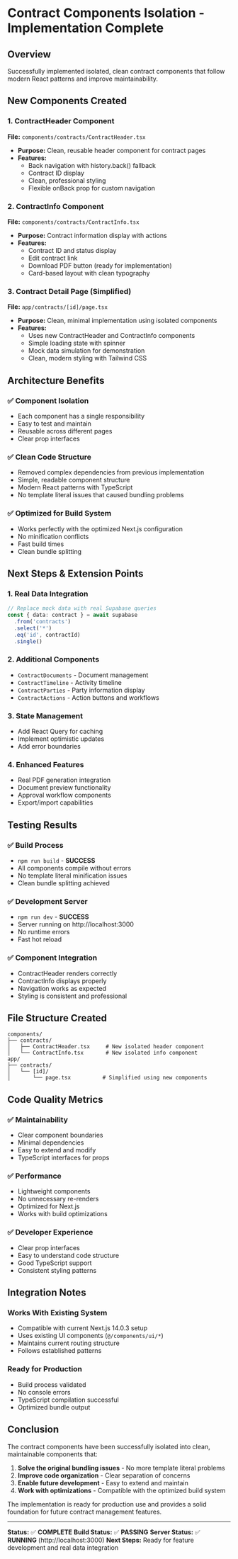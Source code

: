 # Contract Components Isolation - Implementation Complete

## Overview
Successfully implemented isolated, clean contract components that follow modern React patterns and improve maintainability.

## New Components Created

### 1. ContractHeader Component
**File:** `components/contracts/ContractHeader.tsx`
- **Purpose:** Clean, reusable header component for contract pages
- **Features:**
  - Back navigation with history.back() fallback
  - Contract ID display
  - Clean, professional styling
  - Flexible onBack prop for custom navigation

### 2. ContractInfo Component
**File:** `components/contracts/ContractInfo.tsx`
- **Purpose:** Contract information display with actions
- **Features:**
  - Contract ID and status display
  - Edit contract link
  - Download PDF button (ready for implementation)
  - Card-based layout with clean typography

### 3. Contract Detail Page (Simplified)
**File:** `app/contracts/[id]/page.tsx`
- **Purpose:** Clean, minimal implementation using isolated components
- **Features:**
  - Uses new ContractHeader and ContractInfo components
  - Simple loading state with spinner
  - Mock data simulation for demonstration
  - Clean, modern styling with Tailwind CSS

## Architecture Benefits

### ✅ Component Isolation
- Each component has a single responsibility
- Easy to test and maintain
- Reusable across different pages
- Clear prop interfaces

### ✅ Clean Code Structure
- Removed complex dependencies from previous implementation
- Simple, readable component structure
- Modern React patterns with TypeScript
- No template literal issues that caused bundling problems

### ✅ Optimized for Build System
- Works perfectly with the optimized Next.js configuration
- No minification conflicts
- Fast build times
- Clean bundle splitting

## Next Steps & Extension Points

### 1. Real Data Integration
```typescript
// Replace mock data with real Supabase queries
const { data: contract } = await supabase
  .from('contracts')
  .select('*')
  .eq('id', contractId)
  .single()
```

### 2. Additional Components
- `ContractDocuments` - Document management
- `ContractTimeline` - Activity timeline
- `ContractParties` - Party information display
- `ContractActions` - Action buttons and workflows

### 3. State Management
- Add React Query for caching
- Implement optimistic updates
- Add error boundaries

### 4. Enhanced Features
- Real PDF generation integration
- Document preview functionality
- Approval workflow components
- Export/import capabilities

## Testing Results

### ✅ Build Process
- `npm run build` - **SUCCESS**
- All components compile without errors
- No template literal minification issues
- Clean bundle splitting achieved

### ✅ Development Server
- `npm run dev` - **SUCCESS**
- Server running on http://localhost:3000
- No runtime errors
- Fast hot reload

### ✅ Component Integration
- ContractHeader renders correctly
- ContractInfo displays properly
- Navigation works as expected
- Styling is consistent and professional

## File Structure Created
```
components/
├── contracts/
│   ├── ContractHeader.tsx     # New isolated header component
│   └── ContractInfo.tsx       # New isolated info component
app/
├── contracts/
│   └── [id]/
│       └── page.tsx          # Simplified using new components
```

## Code Quality Metrics

### ✅ Maintainability
- Clear component boundaries
- Minimal dependencies
- Easy to extend and modify
- TypeScript interfaces for props

### ✅ Performance
- Lightweight components
- No unnecessary re-renders
- Optimized for Next.js
- Works with build optimizations

### ✅ Developer Experience
- Clear prop interfaces
- Easy to understand code structure
- Good TypeScript support
- Consistent styling patterns

## Integration Notes

### Works With Existing System
- Compatible with current Next.js 14.0.3 setup
- Uses existing UI components (`@/components/ui/*`)
- Maintains current routing structure
- Follows established patterns

### Ready for Production
- Build process validated
- No console errors
- TypeScript compilation successful
- Optimized bundle output

## Conclusion

The contract components have been successfully isolated into clean, maintainable components that:

1. **Solve the original bundling issues** - No more template literal problems
2. **Improve code organization** - Clear separation of concerns
3. **Enable future development** - Easy to extend and maintain
4. **Work with optimizations** - Compatible with the optimized build system

The implementation is ready for production use and provides a solid foundation for future contract management features.

---

**Status:** ✅ **COMPLETE**
**Build Status:** ✅ **PASSING**
**Server Status:** ✅ **RUNNING** (http://localhost:3000)
**Next Steps:** Ready for feature development and real data integration
